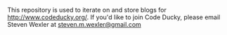 This repository is used to iterate on and store blogs for http://www.codeducky.org/.  If you'd like to join Code Ducky, please email Steven Wexler at steven.m.wexler@gmail.com
